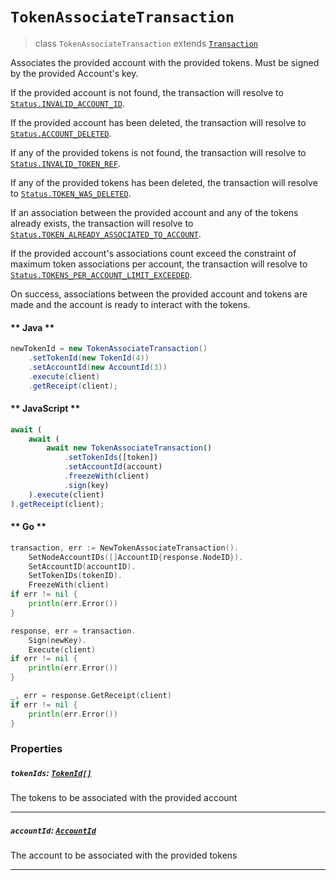 # `TokenAssociateTransaction`

> class `TokenAssociateTransaction` extends [`Transaction`](reference/Transaction.md)

Associates the provided account with the provided tokens. Must be signed by the provided Account's key.

If the provided account is not found, the transaction will resolve to
[`Status.INVALID_ACCOUNT_ID`](reference/Status.md#INVALID_ACCOUNT_ID).

If the provided account has been deleted, the transaction will resolve to
[`Status.ACCOUNT_DELETED`](reference/Status.md#ACCOUNT_DELETED).

If any of the provided tokens is not found, the transaction will resolve to
[`Status.INVALID_TOKEN_REF`](reference/Status.md#INVALID_TOKEN_REF).

If any of the provided tokens has been deleted, the transaction will resolve to
[`Status.TOKEN_WAS_DELETED`](reference/Status.md#TOKEN_WAS_DELETED).

If an association between the provided account and any of the tokens already exists, the transaction will resolve to
[`Status.TOKEN_ALREADY_ASSOCIATED_TO_ACCOUNT`](reference/Status.md#TOKEN_ALREADY_ASSOCIATED_TO_ACCOUNT).

If the provided account's associations count exceed the constraint of maximum token associations per account, the
transaction will resolve to
[`Status.TOKENS_PER_ACCOUNT_LIMIT_EXCEEDED`](reference/Status.md#TOKENS_PER_ACCOUNT_LIMIT_EXCEEDED).

On success, associations between the provided account and tokens are made and the account is ready to interact with
the tokens.

<!-- tabs:start -->

#### ** Java **

```java
newTokenId = new TokenAssociateTransaction()
    .setTokenId(new TokenId(4))
    .setAccountId(new AccountId(3))
    .execute(client)
    .getReceipt(client);
```

#### ** JavaScript **

```js
await (
    await (
        await new TokenAssociateTransaction()
            .setTokenIds([token])
            .setAccountId(account)
            .freezeWith(client)
            .sign(key)
    ).execute(client)
).getReceipt(client);
```

#### ** Go **

```go
transaction, err := NewTokenAssociateTransaction().
    SetNodeAccountIDs([]AccountID{response.NodeID}).
    SetAccountID(accountID).
    SetTokenIDs(tokenID).
    FreezeWith(client)
if err != nil {
    println(err.Error())
}

response, err = transaction.
    Sign(newKey).
    Execute(client)
if err != nil {
    println(err.Error())
}

_, err = response.GetReceipt(client)
if err != nil {
    println(err.Error())
}
```

<!-- tabs:end -->

### Properties

##### `tokenIds`: [`TokenId[]`](reference/token/TokenId.md)

The tokens to be associated with the provided account

---

##### `accountId`: [`AccountId`](reference/cryptocurrency/AccountId.md)

The account to be associated with the provided tokens

---
